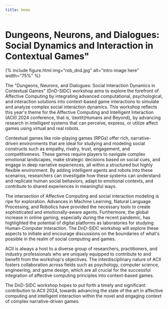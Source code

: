 ```yaml
---
title: Home
---
```


# Dungeons, Neurons, and Dialogues: Social Dynamics and Interaction in Contextual Games"

{% include figure.html img="rob_dnd.jpg" alt="intro image here" width="75%" %}

The "Dungeons, Neurons, and Dialogues: Social Interaction Dynamics in Contextual Games" (DnD-SIDC) workshop aims to explore the forefront of Affective Computing by integrating advanced computational, psychological, and interaction solutions into context-based game interactions to simulate and analyze complex social interaction dynamics. This workshop reflects this year's theme for the Affective Computing and Intelligent Interaction (ACII) 2024 conference, that is, \textit{Humans and Beyond}, by advancing research in intelligent systems that can perceive, express, or utilize affect games using virtual and real robots.

Contextual games like role-playing games (RPGs) offer rich, narrative-driven environments that are ideal for studying and modeling social constructs such as empathy, rivalry, trust, engagement, and competitiveness. These games require players to navigate complex emotional landscapes, make strategic decisions based on social cues, and engage in deep narrative experiences, all within a structured but highly flexible environment. By adding intelligent agents and robots into these scenarios, researchers can investigate how these systems can understand and replicate human social behaviors, adapt to emotional contexts, and contribute to shared experiences in meaningful ways.

The intersection of Affective Computing and social interaction modeling is ripe for exploration. Advances in Machine Learning, Natural Language Processing, and Robotics have provided the necessary tools to create sophisticated and emotionally-aware agents. Furthermore, the global increase in online gaming, especially during the recent pandemic, has highlighted the potential of digital platforms as laboratories for studying Human-Computer Interaction. The DnD-SIDC workshop will explore these aspects to initiate and encourage discussions on the boundaries of what's possible in the realm of social computing and games.

ACII is always a host to a diverse group of researchers, practitioners, and industry professionals who are uniquely equipped to contribute to and benefit from the workshop's objectives. The interdisciplinary nature of ACII fosters collaboration across fields such as psychology, computer science, engineering, and game design, which are all crucial for the successful integration of affective computing principles into context-based games.

The DnD-SIDC workshop hopes to put forth a timely and significant contribution to ACII 2024, towards advancing the state of the art in affective computing and intelligent interaction within the novel and engaging context of complex narrative-driven games.
